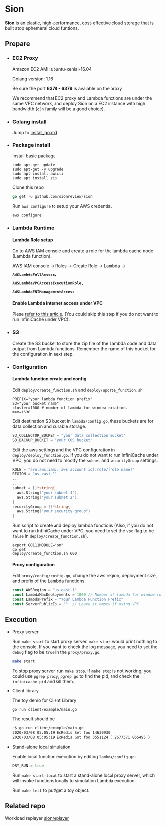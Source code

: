 # Sion

**Sion** is an elastic, high-performance, cost-effective cloud storage that is built atop ephemeral cloud funtions.

## Prepare

- ### EC2 Proxy

  Amazon EC2 AMI: ubuntu-xenial-16.04

  Golang version: 1.16

  Be sure the port **6378 - 6379** is avaiable on the proxy

  We recommend that EC2 proxy and Lambda functions are under the same VPC network, and deploy Sion on a EC2 instance with high bandwidth (`c5n` family will be a good choice).

- ### Golang install

  Jump to [install_go.md](https://github.com/sionreview/sion/blob/master/install_go.md)

- ### Package install

  Install basic package
  ```shell
  sudo apt-get update
  sudo apt-get -y upgrade
  sudo apt install awscli
  sudo apt install zip
  ```

  Clone this repo
  ```go
  go get -u github.com/sionreview/sion
  ```

  Run `aws configure` to setup your AWS credential.

  ```shell
  aws configure
  ```

- ### Lambda Runtime

  #### Lambda Role setup

  Go to AWS IAM console and create a role for the lambda cache node (Lambda function).

  AWS IAM console -> Roles -> Create Role -> Lambda ->

  **`AWSLambdaFullAccess, `**

  **`AWSLambdaVPCAccessExecutionRole, `**

  **`AWSLambdaENIManagementAccess`**

  #### Enable Lambda internet access under VPC

  Plese [refer to this article](https://aws.amazon.com/premiumsupport/knowledge-center/internet-access-lambda-function/). (You could skip this step if you do not want to run InfiniCache under VPC).

- ### S3

  Create the S3 bucket to store the zip file of the Lambda code and data output from Lambda functions. Remember the name of this bucket for the configuration in next step.

- ### Configuration

  #### Lambda function create and config

  Edit `deploy/create_function.sh` and `deploy/update_function.sh`
  ```shell
  PREFIX="your lambda function prefix"
  S3="your bucket name"
  cluster=1000 # number of lambda for window rotation.
  mem=1536
  ```

  Edit destination S3 bucket in `lambda/config.go`, these buckets are for data collection and durable storage.
  ```go
  S3_COLLECTOR_BUCKET = "your data collection bucket"
  S3_BACKUP_BUCKET = "your COS bucket"
  ```

  Edit the aws settings and the VPC configuration in `deploy/deploy_function.go`. If you do not want to run InfiniCache under VPC, you do not need to modify the `subnet` and `securityGroup` settings.

  ```go
  ROLE = "arn:aws:iam::[aws account id]:role/[role name]"
  REGION = "us-east-1"
  ...
  ...
  subnet = []*string{
    aws.String("your subnet 1"),
    aws.String("your subnet 2"),
  }
  securityGroup = []*string{
    aws.String("your security group")
  }
  ```

  Run script to create and deploy lambda functions (Also, if you do not want to run InfiniCache under VPC, you need to set the `vpc` flag to be `false` in `deploy/create_function.sh`).

  ```shell
  export GO111MODULE="on"
  go get
  deploy/create_function.sh 600
  ```

  #### Proxy configuration

  Edit `proxy/config/config.go`, change the aws region, deployment size, and prefix of the Lambda functions.
  ```go
  const AWSRegion = "us-east-1"
  const LambdaMaxDeployments = 1000 // Number of lambda for window rotation.
  const LambdaPrefix = "Your Lambda Function Prefix"
  const ServerPublicIp = ""  // Leave it empty if using VPC.
  ```

## Execution

- Proxy server

  Run `make start` to start proxy server.  `make start` would print nothing to the console. If you want to check the log message, you need to set the `debug` flag to be `true` in the `proxy/proxy.go`.

  ```bash
  make start
  ```

  To stop proxy server, run `make stop`. If `make stop` is not working, you could use `pgrep proxy`, `pgrep go` to find the pid, and check the `infinicache pid` and kill them.

- Client library

  The toy demo for Client Library

  ```bash
  go run client/example/main.go
  ```

  The result should be

  ```bash
  ~$ go run client/example/main.go
  2020/03/08 05:05:19 EcRedis Set foo 14630930
  2020/03/08 05:05:19 EcRedis Got foo 3551124 ( 2677371 865495 )
  ```

- Stand-alone local simulation

  Enable local function execution by editing `lambda/config.go`:
  ```go
  DRY_RUN = true
  ```

  Run `make start-local` to start a stand-alone local proxy server, which will invoke functions locally to simulation Lambda execution.

  Run `make test` to put/get a toy object.

## Related repo

Workload replayer [sionreplayer](https://github.com/sionreview/sionreplayer)